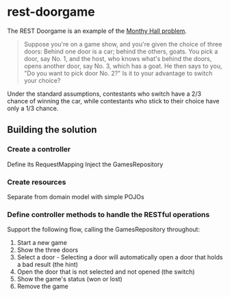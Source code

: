 # rest-doorgame

The REST Doorgame is an example of the [Monthy Hall problem](https://en.wikipedia.org/wiki/Monty_Hall_problem).

>Suppose you're on a game show, and you're given the choice of three doors: Behind one door is a car; behind the others, goats. You pick a door, say No. 1, and the host, who knows what's behind the doors, opens another door, say No. 3, which has a goat. He then says to you, "Do you want to pick door No. 2?" Is it to your advantage to switch your choice?

Under the standard assumptions, contestants who switch have a 2/3 chance of winning the car, while contestants who stick to their choice have only a 1/3 chance.

## Building the solution

### Create a controller
Define its RequestMapping
Inject the GamesRepository

### Create resources
Separate from domain model with simple POJOs

### Define controller methods to handle the RESTful operations
Support the following flow, calling the GamesRepository throughout:

1. Start a new game
2. Show the three doors
3. Select a door - Selecting a door will automatically open a door that holds a bad result (the hint)
4. Open the door that is not selected and not opened (the switch)
5. Show the game's status (won or lost)
6. Remove the game
